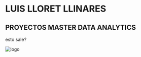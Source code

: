 # LUIS LLORET LLINARES

## PROYECTOS MASTER DATA ANALYTICS
esto sale?

![logo](https://pbs.twimg.com/profile_images/1222846251127001093/pVdYmIDl_400x400.jpg)
